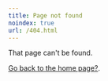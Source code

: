```yaml
---
title: Page not found
noindex: true
url: /404.html
---
```


That page can't be found.

[Go back to the home page?](/).
